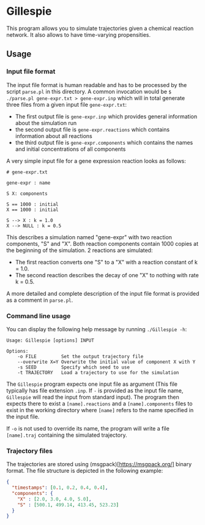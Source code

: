# Gillespie

This program allows you to simulate trajectories given a chemical reaction network. It also allows to have time-varying
propensities.

## Usage

### Input file format

The input file format is human readable and has to be processed by the script `parse.pl` in this directory. A common
invocation would be `$ ./parse.pl gene-expr.txt > gene-expr.inp` which will in total generate three files from a given
input file `gene-expr.txt`:
- The first output file is `gene-expr.inp` which provides general information about the simulation run
- the second output file is `gene-expr.reactions` which contains information about all reactions
- the third output file is `gene-expr.components` which contains the names and initial concentrations of all components

A very simple input file for a gene expression reaction looks as follows:

```
# gene-expr.txt

gene-expr : name

S X: components

S == 1000 : initial
X == 1000 : initial

S --> X : k = 1.0
X --> NULL : k = 0.5
```

This describes a simulation named "gene-expr" with two reaction components, "S" and "X". Both reaction components contain
1000 copies at the beginning of the simulation. 2 reactions are simulated:
- The first reaction converts one "S" to a "X" with a reaction constant of k = 1.0.
- The second reaction describes the decay of one "X" to nothing with rate k = 0.5.

A more detailed and complete description of the input file format is provided as a comment in `parse.pl`.

### Command line usage

You can display the following help message by running `./Gillespie -h`:

```
Usage: Gillespie [options] INPUT

Options:
	-o FILE		    Set the output trajectory file
	--overwrite X=Y	Overwrite the initial value of component X with Y
	-s SEED		    Specify which seed to use
	-t TRAJECTORY	Load a trajectory to use for the simulation
```

The `Gillespie` program expects one input file as argument (This file typically has file extension `.inp`. If `-` is
provided as the input file name, `Gillespie` will read the input from standard input). The program then expects there
to exist a `[name].reactions` and a `[name].components` files to exist in the working directory where `[name]` refers
to the name specified in the input file.

If `-o` is not used to override its name, the program will write a file `[name].traj` containing the simulated
trajectory.

### Trajectory files

The trajectories are stored using (msgpack)[https://msgpack.org/] binary format. The file structure is depicted in the
following example:

```json
{
  "timestamps": [0.1, 0.2, 0.4, 0.4],
  "components": {
    "X" : [2.0, 3.0, 4.0, 5.0],
    "S" : [500.1, 499.14, 413.45, 523.23]
  }
}
```

